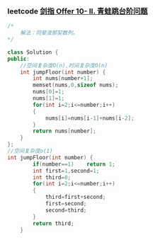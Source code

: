 ### leetcode [剑指 Offer 10- II. 青蛙跳台阶问题](https://leetcode-cn.com/problems/qing-wa-tiao-tai-jie-wen-ti-lcof/)

```cpp
/*
	解法：同斐波那契数列。
*/
```

```cpp
class Solution {
public:
    //空间复杂度O(n),时间复杂度O(n)
    int jumpFloor(int number) {
        int nums[number+1];
        memset(nums,0,sizeof nums);
        nums[0]=1;
        nums[1]=1;
        for(int i=2;i<=number;i++)
        {
            nums[i]=nums[i-1]+nums[i-2];
        }
        return nums[number];
    }
};
//空间复杂度o(1)
int jumpFloor(int number) {
        if(number==1)    return 1;
        int first=1,second=1;
        int third=0;
        for(int i=2;i<=number;i++)
        {
            third=first+second;
            first=second;
            second=third;
        }
        return third;
    }
```

